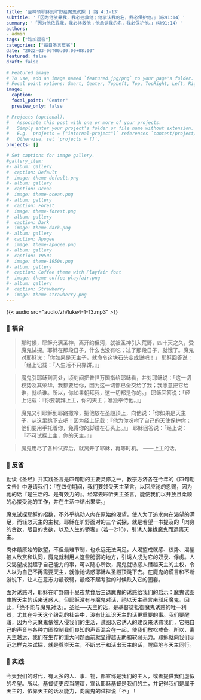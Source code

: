 ```yaml
---
title: '圣神领耶稣到旷野给魔鬼试探 | 路 4:1-13'
subtitle: '「因为他依靠我，我必拯救他；他承认我的名，我必保护他。」（咏91:14）'
summary: '「因为他依靠我，我必拯救他；他承认我的名，我必保护他。」（咏91:14）'
authors:
- admin
tags: ["路加福音"]
categories: ["每日圣言反省"]
date: "2022-03-06T00:00:00+08:00"
featured: false
draft: false

# Featured image
# To use, add an image named `featured.jpg/png` to your page's folder.
# Focal point options: Smart, Center, TopLeft, Top, TopRight, Left, Right, BottomLeft, Bottom, BottomRight
image:
  caption:
  focal_point: "Center"
  preview_only: false

# Projects (optional).
#   Associate this post with one or more of your projects.
#   Simply enter your project's folder or file name without extension.
#   E.g. `projects = ["internal-project"]` references `content/project/deep-learning/index.md`.
#   Otherwise, set `projects = []`.
projects: []

# Set captions for image gallery.
#gallery_item:
#- album: gallery
#  caption: Default
#  image: theme-default.png
#- album: gallery
#  caption: Ocean
#  image: theme-ocean.png
#- album: gallery
#  caption: Forest
#  image: theme-forest.png
#- album: gallery
#  caption: Dark
#  image: theme-dark.png
#- album: gallery
#  caption: Apogee
#  image: theme-apogee.png
#- album: gallery
#  caption: 1950s
#  image: theme-1950s.png
#- album: gallery
#  caption: Coffee theme with Playfair font
#  image: theme-coffee-playfair.png
#- album: gallery
#  caption: Strawberry
#  image: theme-strawberry.png
---
```


{{< audio src="audio/zh/luke4-1-13.mp3" >}}

### :love_letter: 福音
> 那时候，耶稣充满圣神，离开约但河，就被圣神引入荒野，四十天之久，受魔鬼试探。耶稣在那段日子，什么也没有吃；过了那段日子，就饿了。魔鬼对耶稣说：「你如果是天主子，就命令这块石头变成饼吧！」 耶稣回答说：「经上记载：『人生活不只靠饼。』」

> 魔鬼引耶稣到高处，顷刻间把普世万国指给耶稣看，并对耶稣说：「这一切权势及其荣华，我都要给你，因为这一切都已全交给了我；我愿意把它给谁，就给谁。所以，你如果朝拜我，这一切都是你的。」 耶稣回答说：「经上记载：『你要朝拜上主，你的天主；唯独奉侍他。』」

> 魔鬼又引耶稣到耶路撒冷，把他放在圣殿顶上，向他说：「你如果是天主子，从这里跳下去吧！因为经上记载：『他为你吩咐了自己的天使保护你；他们要用手托着你，免得你的脚踫在石头上。』」 耶稣回答说：「经上说：『不可试探上主，你的天主。』」

> 魔鬼用尽了各种试探后，就离开了耶稣，再等时机。 ——上主的话。

### :speech_balloon: 反省
勤读《圣经》并实践圣言是四旬期的主要灵修之一，教宗方济各在今年的《四旬期文告》中邀请我们：「在四旬期间，我们要领受天主圣言，以回应祂的恩赐，因为祂的话『是生活的、是有效力的』。经常去聆听天主圣言，能使我们以开放且柔顺的心接受祂的工作，并在生活中结出果实。」

魔鬼试探耶稣的招数，不外乎挑动人内在原始的渴望，使人为了追求内在渴望的满足，而轻忽天主的主权。耶稣在旷野面对的三个试探，就是若望一书提及的「肉身的贪欲，眼目的贪欲，以及人生的骄奢」（若一2:16），引诱人靠拢魔鬼而远离天主。

肉体最原始的欲望，不但最难节制，也永远无法满足。人渴望成就感、权势、渴望被人欣赏和认同，魔鬼就利用人这些脆弱的地方，引诱人成为它的奴隶、俘虏。人又渴望成就超乎自己能力的事，可以随心所欲，魔鬼就诱惑人僭越天主的主权，令人以为自己不再需要天主，就像祂诱惑耶稣从圣殿顶跳下去。在魔鬼的谎言和不断游说下，让人在意志力最软弱，最经不起考验的时候跌入它的圈套。

面对诱惑时，耶稣在旷野四十昼夜禁食后三退魔鬼的诱惑给我们的启示：魔鬼试图曲解天主的话来迷惑人，但耶稣没有与魔鬼对话，祂以天主圣言来驳斥魔鬼。因此，「绝不能与魔鬼对话」。圣经──天主的话，是基督徒抵御魔鬼诱惑的唯一利器，尤其在今天这个纷乱的社会中，没有比认识天主的话更重要的事。我们要醒寤，因为今天魔鬼依然入侵我们的生活，试图以它诱人的建议来诱惑我们，它把自己的声音与各种力图控制我们良知的声音混合在一起，使我们放松戒备。所以，离天主越远，我们在生存的重大问题面前就显得越无助和软弱无力。耶稣就向我们示范怎样克胜试探，就是尊崇天主，不断忠于和活出天主的话，醒寤地与天主同行。

### :runner: 实践
今天我们的时代，有太多的人、事、物，都宣称是我们的主人，或者提供我们虚假的希望。所以，基督徒更应当醒寤，宣认耶稣基督是我们的主，并记得我们是属于天主的，依靠天主的话及能力，向魔鬼的试探说「不」！
